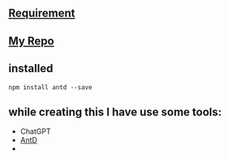 ## [Requirement](https://github.com/foyzulkarim/mock-interviews-2023/blob/main/01-junior-react-dev.md)
## [My Repo](https://github.com/almubin78/Sorted-Url)
## installed
```
npm install antd --save
```

## while creating this I have use some tools:
* ChatGPT
* [AntD](https://ant.design/)
* 

